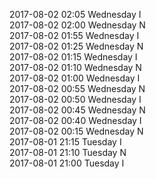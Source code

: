 2017-08-02 02:05 Wednesday  I  
2017-08-02 02:00 Wednesday  N  
2017-08-02 01:55 Wednesday  I  
2017-08-02 01:25 Wednesday  N  
2017-08-02 01:15 Wednesday  I  
2017-08-02 01:10 Wednesday  N  
2017-08-02 01:00 Wednesday  I  
2017-08-02 00:55 Wednesday  N  
2017-08-02 00:50 Wednesday  I  
2017-08-02 00:45 Wednesday  N  
2017-08-02 00:40 Wednesday  I  
2017-08-02 00:15 Wednesday  N  
2017-08-01 21:15 Tuesday  I  
2017-08-01 21:10 Tuesday  N  
2017-08-01 21:00 Tuesday  I  
